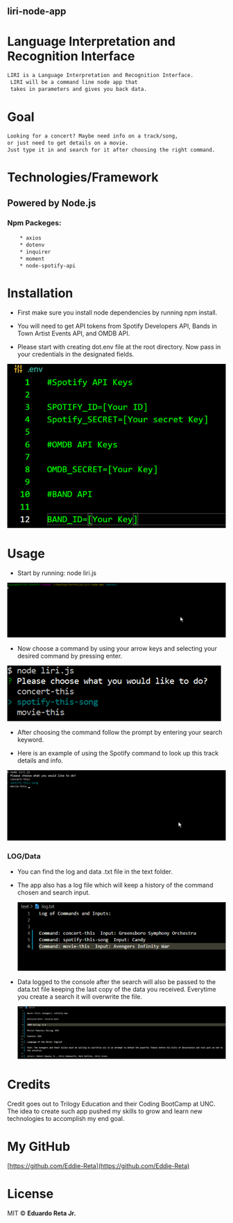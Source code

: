 ## liri-node-app

# Language Interpretation and Recognition Interface 

    LIRI is a Language Interpretation and Recognition Interface.
     LIRI will be a command line node app that 
     takes in parameters and gives you back data.

# Goal

    Looking for a concert? Maybe need info on a track/song,
    or just need to get details on a movie.
    Just type it in and search for it after choosing the right command. 

# Technologies/Framework

## Powered by Node.js

###  Npm Packeges:
        * axios
        * dotenv
        * inquirer
        * moment
        * node-spotify-api
  
# Installation

  * First make sure you install node dependencies by running npm install.

  * You will need to get API tokens from Spotify Developers API,
    Bands in Town Artist Events API, and OMDB API.

  * Please start with creating dot.env file at the root directory. Now pass in
    your credentials in the designated fields.

  ![Keys](./images/keys.PNG)

# Usage

  * Start by running: node liri.js

   ![liri start](./Gifs/liriStart.gif)

  * Now choose a command by using your arrow keys and selecting your desired command by pressing enter.

   ![Commands](./images/command.PNG)

  * After choosing the command follow the prompt by entering your search keyword.

  * Here is an example of using the Spotify command to look up this track details and info.

   ![KeywordSearch](./Gifs/searchInput.gif)

### LOG/Data
 
  * You can find the log and data .txt file in the text folder.

  * The app also has a log file which will keep a history of the command chosen and search input.
    
     ![HistoryLog](./images/historyLog.PNG)
 
  * Data logged to the console after the search will also be passed to the data.txt file 
    keeping the last copy of the data you received. Everytime you create a search it will overwrite the 
    file. 

     ![DATA](./images/dataLog.PNG)

# Credits

  Credit goes out to Trilogy Education and their Coding BootCamp at UNC. The idea to create such app pushed 
  my skills to grow and learn new technologies to accomplish my end goal.  

# My GitHub

  [https://github.com/Eddie-Reta](https://github.com/Eddie-Reta)

# License 

  MIT :copyright: **Eduardo Reta Jr.**